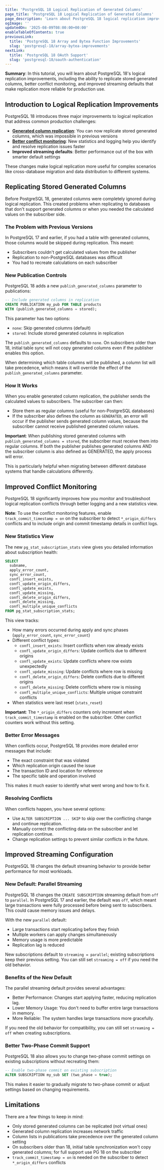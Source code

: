 ```yaml
---
title: 'PostgreSQL 18 Logical Replication of Generated Columns'
page_title: 'PostgreSQL 18 Logical Replication of Generated Columns'
page_description: 'Learn about PostgreSQL 18 logical replication improvements including support for replicating stored generated columns, improved conflict logging with pg_stat_subscription_stats, and improved streaming configuration options.'
ogImage: ''
updatedOn: '2025-08-09T08:00:00+00:00'
enableTableOfContents: true
previousLink:
  title: 'PostgreSQL 18 Array and Bytea Function Improvements'
  slug: 'postgresql-18/array-bytea-improvements'
nextLink:
  title: 'PostgreSQL 18 OAuth Support'
  slug: 'postgresql-18/oauth-authentication'
---
```


**Summary**: In this tutorial, you will learn about PostgreSQL 18's logical replication improvements, including the ability to replicate stored generated columns, better conflict monitoring, and improved streaming defaults that make replication more reliable for production use.

## Introduction to Logical Replication Improvements

PostgreSQL 18 introduces three major improvements to logical replication that address common production challenges:

- **[Generated column replication](https://www.postgresql.org/docs/18/logical-replication-gencols.html)**: You can now replicate stored generated columns, which was impossible in previous versions
- **[Better conflict monitoring](https://www.postgresql.org/docs/18/logical-replication-conflicts.html)**: New statistics and logging help you identify and resolve replication issues faster
- **Improved streaming defaults**: Better performance out of the box with smarter default settings

These changes make logical replication more useful for complex scenarios like cross-database migration and data distribution to different systems.

## Replicating Stored Generated Columns

Before PostgreSQL 18, generated columns were completely ignored during logical replication. This created problems when replicating to databases that don't support generated columns or when you needed the calculated values on the subscriber side.

### The Problem with Previous Versions

In PostgreSQL 17 and earlier, if you had a table with generated columns, those columns would be skipped during replication. This meant:

- Subscribers couldn't get calculated values from the publisher
- Replication to non-PostgreSQL databases was difficult
- You had to recreate calculations on each subscriber

### New Publication Controls

PostgreSQL 18 adds a new `publish_generated_columns` parameter to publications:

```sql
-- Include generated columns in replication
CREATE PUBLICATION my_pub FOR TABLE products
WITH (publish_generated_columns = stored);
```

This parameter has two options:

- `none`: Skip generated columns (default)
- `stored`: Include stored generated columns in replication

The `publish_generated_columns` defaults to `none`. On subscribers older than 18, initial table sync will not copy generated columns even if the publisher enables this option.

When determining which table columns will be published, a column list will take precedence, which means it will override the effect of the `publish_generated_columns` parameter.

### How It Works

When you enable generated column replication, the publisher sends the calculated values to subscribers. The subscriber can then:

- Store them as regular columns (useful for non-PostgreSQL databases)
- If the subscriber also defines the column as `GENERATED`, an error will occur if the publisher sends generated column values, because the subscriber cannot receive published generated column values.

**Important**: When publishing stored generated columns with `publish_generated_columns = stored`, the subscriber must receive them into regular columns. If both the publisher publishes generated columns AND the subscriber column is also defined as GENERATED, the apply process will error.

This is particularly helpful when migrating between different database systems that handle calculations differently.

## Improved Conflict Monitoring

PostgreSQL 18 significantly improves how you monitor and troubleshoot logical replication conflicts through better logging and a new statistics view.

**Note**: To use the conflict monitoring features, enable `track_commit_timestamp = on` on the subscriber to detect `*_origin_differs` conflicts and to include origin and commit timestamp details in conflict logs.

### New Statistics View

The new `pg_stat_subscription_stats` view gives you detailed information about subscription health:

```sql
SELECT
  subname,
  apply_error_count,
  sync_error_count,
  confl_insert_exists,
  confl_update_origin_differs,
  confl_update_exists,
  confl_update_missing,
  confl_delete_origin_differs,
  confl_delete_missing,
  confl_multiple_unique_conflicts
FROM pg_stat_subscription_stats;
```

This view tracks:

- How many errors occurred during apply and sync phases (`apply_error_count`, `sync_error_count`)
- Different conflict types:
  - `confl_insert_exists`: Insert conflicts when row already exists
  - `confl_update_origin_differs`: Update conflicts due to different origins
  - `confl_update_exists`: Update conflicts where row exists unexpectedly
  - `confl_update_missing`: Update conflicts where row is missing
  - `confl_delete_origin_differs`: Delete conflicts due to different origins
  - `confl_delete_missing`: Delete conflicts where row is missing
  - `confl_multiple_unique_conflicts`: Multiple unique constraint conflicts
- When statistics were last reset (`stats_reset`)

**Important**: The `*_origin_differs` counters only increment when `track_commit_timestamp` is enabled on the subscriber. Other conflict counters work without this setting.

### Better Error Messages

When conflicts occur, PostgreSQL 18 provides more detailed error messages that include:

- The exact constraint that was violated
- Which replication origin caused the issue
- The transaction ID and location for reference
- The specific table and operation involved

This makes it much easier to identify what went wrong and how to fix it.

### Resolving Conflicts

When conflicts happen, you have several options:

- Use `ALTER SUBSCRIPTION ... SKIP` to skip over the conflicting change and continue replication.
- Manually correct the conflicting data on the subscriber and let replication continue.
- Change replication settings to prevent similar conflicts in the future.

## Improved Streaming Configuration

PostgreSQL 18 changes the default streaming behavior to provide better performance for most workloads.

### New Default: Parallel Streaming

PostgreSQL 18 changes the `CREATE SUBSCRIPTION` streaming default from `off` to `parallel`. In PostgreSQL 17 and earlier, the default was `off`, which meant large transactions were fully processed before being sent to subscribers. This could cause memory issues and delays.

With the new `parallel` default:

- Large transactions start replicating before they finish
- Multiple workers can apply changes simultaneously
- Memory usage is more predictable
- Replication lag is reduced

New subscriptions default to `streaming = parallel`; existing subscriptions keep their previous setting. You can still set `streaming = off` if you need the old behavior.

### Benefits of the New Default

The parallel streaming default provides several advantages:

- Better Performance: Changes start applying faster, reducing replication lag.
- Lower Memory Usage: You don't need to buffer entire large transactions in memory.
- More Reliable: The system handles large transactions more gracefully.

If you need the old behavior for compatibility, you can still set `streaming = off` when creating subscriptions.

### Better Two-Phase Commit Support

PostgreSQL 18 also allows you to change two-phase commit settings on existing subscriptions without recreating them:

```sql
-- Enable two-phase commit on existing subscription
ALTER SUBSCRIPTION my_sub SET (two_phase = true);
```

This makes it easier to gradually migrate to two-phase commit or adjust settings based on changing requirements.

## Limitations

There are a few things to keep in mind:

- Only stored generated columns can be replicated (not virtual ones)
- Generated column replication increases network traffic
- Column lists in publications take precedence over the generated column setting
- On subscribers older than 18, initial table synchronization won't copy generated columns; for full support use PG 18 on the subscriber
- `track_commit_timestamp = on` is needed on the subscriber to detect `*_origin_differs` conflicts

